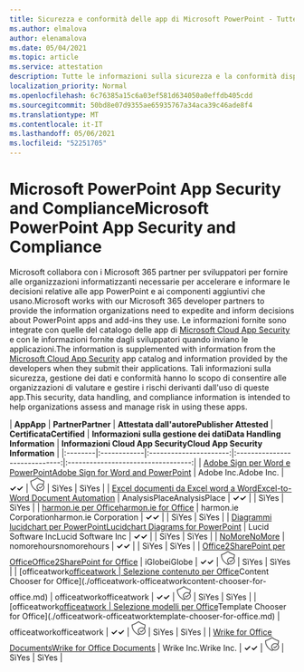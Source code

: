 ```yaml
---
title: Sicurezza e conformità delle app di Microsoft PowerPoint - Tutte le app
ms.author: elmalova
author: elenamalova
ms.date: 05/04/2021
ms.topic: article
ms.service: attestation
description: Tutte le informazioni sulla sicurezza e la conformità disponibili per tutte le app PowerPoint Microsoft.
localization_priority: Normal
ms.openlocfilehash: 6c76385a15c6a03ef581d634050a0effdb405cdd
ms.sourcegitcommit: 50bd8e07d9355ae65935767a34aca39c46ade8f4
ms.translationtype: MT
ms.contentlocale: it-IT
ms.lasthandoff: 05/06/2021
ms.locfileid: "52251705"
---
```

# <a name="microsoft-powerpoint-app-security-and-compliance"></a><span data-ttu-id="0adbb-103">Microsoft PowerPoint App Security and Compliance</span><span class="sxs-lookup"><span data-stu-id="0adbb-103">Microsoft PowerPoint App Security and Compliance</span></span>

<span data-ttu-id="0adbb-104">Microsoft collabora con i Microsoft 365 partner per sviluppatori per fornire alle organizzazioni informatizzanti necessarie per accelerare e informare le decisioni relative alle app PowerPoint e ai componenti aggiuntivi che usano.</span><span class="sxs-lookup"><span data-stu-id="0adbb-104">Microsoft works with our Microsoft 365 developer partners to provide the information organizations need to expedite and inform decisions about PowerPoint apps and add-ins they use.</span></span> <span data-ttu-id="0adbb-105">Le informazioni fornite sono integrate con quelle del catalogo delle app di [Microsoft Cloud App Security](https://www.microsoft.com/en-us/enterprise-mobility-security/cloud-app-security) e con le informazioni fornite dagli sviluppatori quando inviano le applicazioni.</span><span class="sxs-lookup"><span data-stu-id="0adbb-105">The information is supplemented with information from the [Microsoft Cloud App Security](https://www.microsoft.com/en-us/enterprise-mobility-security/cloud-app-security) app catalog and information provided by the developers when they submit their applications.</span></span> <span data-ttu-id="0adbb-106">Tali informazioni sulla sicurezza, gestione dei dati e conformità hanno lo scopo di consentire alle organizzazioni di valutare e gestire i rischi derivanti dall'uso di queste app.</span><span class="sxs-lookup"><span data-stu-id="0adbb-106">This security, data handling, and compliance information is intended to help organizations assess and manage risk in using these apps.</span></span>

| <span data-ttu-id="0adbb-107">**App**</span><span class="sxs-lookup"><span data-stu-id="0adbb-107">**App**</span></span> | <span data-ttu-id="0adbb-108">**Partner**</span><span class="sxs-lookup"><span data-stu-id="0adbb-108">**Partner**</span></span> | <span data-ttu-id="0adbb-109">**Attestata dall'autore**</span><span class="sxs-lookup"><span data-stu-id="0adbb-109">**Publisher Attested**</span></span> | <span data-ttu-id="0adbb-110">**Certificata**</span><span class="sxs-lookup"><span data-stu-id="0adbb-110">**Certified**</span></span> | <span data-ttu-id="0adbb-111">**Informazioni sulla gestione dei dati**</span><span class="sxs-lookup"><span data-stu-id="0adbb-111">**Data Handling Information**</span></span> | <span data-ttu-id="0adbb-112">**Informazioni Cloud App Security**</span><span class="sxs-lookup"><span data-stu-id="0adbb-112">**Cloud App Security Information**</span></span> |
|:--------|:------------|:----------------------:|:-----------------------------:|:----------------------------------:|
| [<span data-ttu-id="0adbb-113">Adobe Sign per Word e PowerPoint</span><span class="sxs-lookup"><span data-stu-id="0adbb-113">Adobe Sign for Word and PowerPoint</span></span>](./adobe-inc-sign-for-word-and-powerpoint.md) | <span data-ttu-id="0adbb-114">Adobe Inc.</span><span class="sxs-lookup"><span data-stu-id="0adbb-114">Adobe Inc.</span></span> | <span data-ttu-id="0adbb-115">**✓**</span><span class="sxs-lookup"><span data-stu-id="0adbb-115">**✓**</span></span> | <img alt="Certified application badge" src="../media/certified-badge.png" height="25" width="25" /> | <span data-ttu-id="0adbb-116">Sì</span><span class="sxs-lookup"><span data-stu-id="0adbb-116">Yes</span></span> | <span data-ttu-id="0adbb-117">Sì</span><span class="sxs-lookup"><span data-stu-id="0adbb-117">Yes</span></span> |
| [<span data-ttu-id="0adbb-118">Excel documenti da Excel word a Word</span><span class="sxs-lookup"><span data-stu-id="0adbb-118">Excel-to-Word Document Automation</span></span>](./analysisplace-excel-to-word-document-automation.md) | <span data-ttu-id="0adbb-119">AnalysisPlace</span><span class="sxs-lookup"><span data-stu-id="0adbb-119">AnalysisPlace</span></span> | <span data-ttu-id="0adbb-120">**✓**</span><span class="sxs-lookup"><span data-stu-id="0adbb-120">**✓**</span></span> |  | <span data-ttu-id="0adbb-121">Sì</span><span class="sxs-lookup"><span data-stu-id="0adbb-121">Yes</span></span> | <span data-ttu-id="0adbb-122">Sì</span><span class="sxs-lookup"><span data-stu-id="0adbb-122">Yes</span></span> |
| [<span data-ttu-id="0adbb-123">harmon.ie per Office</span><span class="sxs-lookup"><span data-stu-id="0adbb-123">harmon.ie for Office</span></span>](./harmonie-corporation-for-office.md) | <span data-ttu-id="0adbb-124">harmon.ie Corporation</span><span class="sxs-lookup"><span data-stu-id="0adbb-124">harmon.ie Corporation</span></span> | <span data-ttu-id="0adbb-125">**✓**</span><span class="sxs-lookup"><span data-stu-id="0adbb-125">**✓**</span></span> |  | <span data-ttu-id="0adbb-126">Sì</span><span class="sxs-lookup"><span data-stu-id="0adbb-126">Yes</span></span> | <span data-ttu-id="0adbb-127">Sì</span><span class="sxs-lookup"><span data-stu-id="0adbb-127">Yes</span></span> |
| [<span data-ttu-id="0adbb-128">Diagrammi lucidchart per PowerPoint</span><span class="sxs-lookup"><span data-stu-id="0adbb-128">Lucidchart Diagrams for PowerPoint</span></span>](./lucid-software-inc-lucidchart-diagrams-for-powerpoint.md) | <span data-ttu-id="0adbb-129">Lucid Software Inc</span><span class="sxs-lookup"><span data-stu-id="0adbb-129">Lucid Software Inc</span></span> | <span data-ttu-id="0adbb-130">**✓**</span><span class="sxs-lookup"><span data-stu-id="0adbb-130">**✓**</span></span> |  | <span data-ttu-id="0adbb-131">Sì</span><span class="sxs-lookup"><span data-stu-id="0adbb-131">Yes</span></span> | <span data-ttu-id="0adbb-132">Sì</span><span class="sxs-lookup"><span data-stu-id="0adbb-132">Yes</span></span> |
| [<span data-ttu-id="0adbb-133">NoMore</span><span class="sxs-lookup"><span data-stu-id="0adbb-133">NoMore</span></span>](./nomorehours-nomore.md) | <span data-ttu-id="0adbb-134">nomorehours</span><span class="sxs-lookup"><span data-stu-id="0adbb-134">nomorehours</span></span> | <span data-ttu-id="0adbb-135">**✓**</span><span class="sxs-lookup"><span data-stu-id="0adbb-135">**✓**</span></span> |  | <span data-ttu-id="0adbb-136">Sì</span><span class="sxs-lookup"><span data-stu-id="0adbb-136">Yes</span></span> | <span data-ttu-id="0adbb-137">Sì</span><span class="sxs-lookup"><span data-stu-id="0adbb-137">Yes</span></span> |
| [<span data-ttu-id="0adbb-138">Office2SharePoint per Office</span><span class="sxs-lookup"><span data-stu-id="0adbb-138">Office2SharePoint for Office</span></span>](./iglobe-office2sharepoint-for-office.md) | <span data-ttu-id="0adbb-139">iGlobe</span><span class="sxs-lookup"><span data-stu-id="0adbb-139">iGlobe</span></span> | <span data-ttu-id="0adbb-140">**✓**</span><span class="sxs-lookup"><span data-stu-id="0adbb-140">**✓**</span></span> | <img alt="Certified application badge" src="../media/certified-badge.png" height="25" width="25" /> | <span data-ttu-id="0adbb-141">Sì</span><span class="sxs-lookup"><span data-stu-id="0adbb-141">Yes</span></span> | <span data-ttu-id="0adbb-142">Sì</span><span class="sxs-lookup"><span data-stu-id="0adbb-142">Yes</span></span> |
| <span data-ttu-id="0adbb-143">[officeatwork</span><span class="sxs-lookup"><span data-stu-id="0adbb-143">[officeatwork</span></span> | <span data-ttu-id="0adbb-144">Selezione contenuto per Office](./officeatwork-officeatworkcontent-chooser-for-office.md)</span><span class="sxs-lookup"><span data-stu-id="0adbb-144">Content Chooser for Office](./officeatwork-officeatworkcontent-chooser-for-office.md)</span></span> | <span data-ttu-id="0adbb-145">officeatwork</span><span class="sxs-lookup"><span data-stu-id="0adbb-145">officeatwork</span></span> | <span data-ttu-id="0adbb-146">**✓**</span><span class="sxs-lookup"><span data-stu-id="0adbb-146">**✓**</span></span> | <img alt="Certified application badge" src="../media/certified-badge.png" height="25" width="25" /> | <span data-ttu-id="0adbb-147">Sì</span><span class="sxs-lookup"><span data-stu-id="0adbb-147">Yes</span></span> | <span data-ttu-id="0adbb-148">Sì</span><span class="sxs-lookup"><span data-stu-id="0adbb-148">Yes</span></span> |
| <span data-ttu-id="0adbb-149">[officeatwork</span><span class="sxs-lookup"><span data-stu-id="0adbb-149">[officeatwork</span></span> | <span data-ttu-id="0adbb-150">Selezione modelli per Office](./officeatwork-officeatworktemplate-chooser-for-office.md)</span><span class="sxs-lookup"><span data-stu-id="0adbb-150">Template Chooser for Office](./officeatwork-officeatworktemplate-chooser-for-office.md)</span></span> | <span data-ttu-id="0adbb-151">officeatwork</span><span class="sxs-lookup"><span data-stu-id="0adbb-151">officeatwork</span></span> | <span data-ttu-id="0adbb-152">**✓**</span><span class="sxs-lookup"><span data-stu-id="0adbb-152">**✓**</span></span> | <img alt="Certified application badge" src="../media/certified-badge.png" height="25" width="25" /> | <span data-ttu-id="0adbb-153">Sì</span><span class="sxs-lookup"><span data-stu-id="0adbb-153">Yes</span></span> | <span data-ttu-id="0adbb-154">Sì</span><span class="sxs-lookup"><span data-stu-id="0adbb-154">Yes</span></span> |
| [<span data-ttu-id="0adbb-155">Wrike for Office Documents</span><span class="sxs-lookup"><span data-stu-id="0adbb-155">Wrike for Office Documents</span></span>](./wrike-inc-for-office-documents.md) | <span data-ttu-id="0adbb-156">Wrike Inc.</span><span class="sxs-lookup"><span data-stu-id="0adbb-156">Wrike Inc.</span></span> | <span data-ttu-id="0adbb-157">**✓**</span><span class="sxs-lookup"><span data-stu-id="0adbb-157">**✓**</span></span> | <img alt="Certified application badge" src="../media/certified-badge.png" height="25" width="25" /> | <span data-ttu-id="0adbb-158">Sì</span><span class="sxs-lookup"><span data-stu-id="0adbb-158">Yes</span></span> | <span data-ttu-id="0adbb-159">Sì</span><span class="sxs-lookup"><span data-stu-id="0adbb-159">Yes</span></span> |
